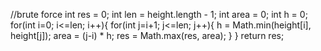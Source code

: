 //brute force
int res = 0;
int len = height.length - 1;
int area = 0;
int h = 0;
for(int i=0; i<=len; i++){
for(int j=i+1; j<=len; j++){
h = Math.min(height[i], height[j]);
area = (j-i) * h;
res = Math.max(res, area);
}
}
return res;
​
​